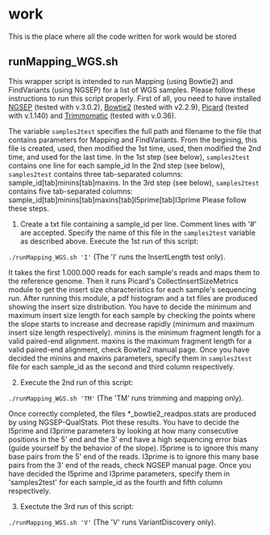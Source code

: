 # work
This is the place where all the code written for work would be stored

## runMapping_WGS.sh
This wrapper script is intended to run Mapping (using Bowtie2) and FindVariants (using NGSEP) for a list of WGS samples.
Please follow these instructions to run this script properly.
First of all, you need to have installed [NGSEP](https://sourceforge.net/projects/ngsep/files/Library/) (tested with v.3.0.2), [Bowtie2](http://bowtie-bio.sourceforge.net/bowtie2/index.shtml) (tested with v2.2.9), [Picard](http://broadinstitute.github.io/picard/index.html) (tested with v.1.140) and [Trimmomatic](http://www.usadellab.org/cms/index.php?page=trimmomatic) (tested with v.0.36).

The variable `samples2test` specifies the full path and filename to the file that contains parameters for Mapping and FindVariants.
From the begining, this file is created, used, then modified the 1st time, used, then modified the 2nd time, and used for the last time.
In the 1st step (see below), `samples2test` contains one line for each sample_id
In the 2nd step (see below), `samples2test` contains three tab-separated columns: sample_id[tab]minins[tab]maxins.
In the 3rd step (see below), `samples2test` contains five tab-separated columns: sample_id[tab]minins[tab]maxins[tab]I5prime[tab]I3prime
Please follow these steps.

  1) Create a txt file containing a sample_id per line. Comment lines with '#' are accepted.
  Specify the name of this file in the `samples2test` variable as described above.
  Execute the 1st run of this script:
  
  `./runMapping_WGS.sh 'I'` (The 'I' runs the InsertLength test only). 
  
  It takes the first 1.000.000 reads for each sample's reads and maps them to the reference genome.
  Then it runs Picard's CollectInsertSizeMetrics module to get the insert size characteristics for each sample's sequencing run. After running this module, a pdf histogram and a txt files are produced showing the insert size distribution. You have to decide the minimum and maximum insert size length for each sample by checking the points where the slope starts to increase and decrease rapidly (minimum and maximum insert size length respectively).
  minins is the minimum fragment length for a valid paired-end alignment.
  maxins is the maximum fragment length for a valid paired-end alignment, check Bowtie2 manual page.
  Once you have decided the minins and maxins parameters, specify them in `samples2test` file for each sample_id as the second and third column respectively.

  2) Execute the 2nd run of this script: 
  
  `./runMapping_WGS.sh 'TM'` (The 'TM' runs trimming and mapping only). 
  
 Once correctly completed, the files *_bowtie2_readpos.stats are produced by using NGSEP-QualStats. Plot these results. You have to decide the I5prime and I3prime parameters by looking at how many consecutive positions in the 5' end and the 3' end have a high sequencing error bias (guide yourself by the behavior of the slope).
  I5prime is to ignore this many base pairs from the 5' end of the reads.
  I3prime is to ignore this many base pairs from the 3' end of the reads, check NGSEP manual page.
  Once you have decided the I5prime and I3prime parameters, specify them in 'samples2test' for each sample_id as the fourth and fifth column respectively.

  3) Exectute the 3rd run of this script:
  
  `./runMapping_WGS.sh 'V'` (The 'V' runs VariantDiscovery only).
